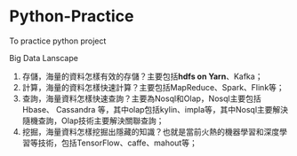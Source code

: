 # Python-Practice
To practice python project

Big Data Lanscape
1.	存儲，海量的資料怎樣有效的存儲？主要包括<strong>hdfs on Yarn</strong>、Kafka；
2.	計算，海量的資料怎樣快速計算？主要包括MapReduce、Spark、Flink等；
3.	查詢，海量資料怎樣快速查詢？主要為Nosql和Olap，Nosql主要包括Hbase、 Cassandra 等，其中olap包括kylin、impla等，其中Nosql主要解決隨機查詢，Olap技術主要解決關聯查詢；
4.	挖掘，海量資料怎樣挖掘出隱藏的知識？也就是當前火熱的機器學習和深度學習等技術，包括TensorFlow、caffe、mahout等；
